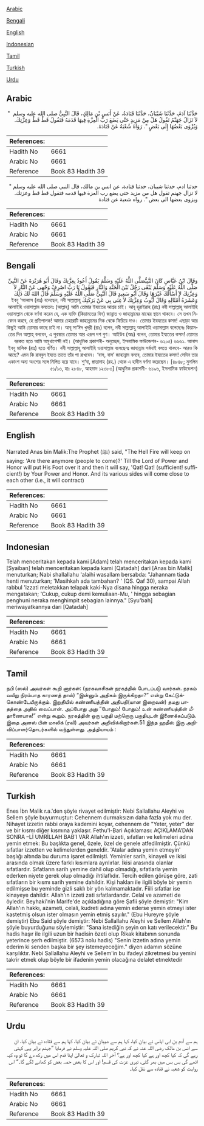 [Arabic](#arabic)

[Bengali](#bengali)

[English](#english)

[Indonesian](#indonesian)

[Tamil](#tamil)

[Turkish](#turkish)

[Urdu](#urdu)

## Arabic


<div dir="rtl" lang="ar" style={{fontSize:'larger',backgroundColor:'#f8f9fa',padding:20}}>
حَدَّثَنَا آدَمُ، حَدَّثَنَا شَيْبَانُ، حَدَّثَنَا قَتَادَةُ، عَنْ أَنَسِ بْنِ مَالِكٍ، قَالَ النَّبِيُّ صلى الله عليه وسلم ‏ "‏ لاَ تَزَالُ جَهَنَّمُ تَقُولُ هَلْ مِنْ مَزِيدٍ حَتَّى يَضَعَ رَبُّ الْعِزَّةِ فِيهَا قَدَمَهُ فَتَقُولُ قَطْ قَطْ وَعِزَّتِكَ‏.‏ وَيُزْوَى بَعْضُهَا إِلَى بَعْضٍ ‏"‏‏.‏ رَوَاهُ شُعْبَةُ عَنْ قَتَادَةَ‏.‏
</div>
<div style={{backgroundColor:'#f8f9fa',padding:20, marginBottom: 10}}><table> <thead> <tr> <th>References:</th> <th></th> </tr> </thead> <tbody><tr><td>Hadith No</td><td>6661</td></tr><tr><td>Arabic No</td><td>6661</td></tr><tr><td>Reference</td><td>Book 83 Hadith 39</td></tr></tbody></table></div>


<div dir="rtl" lang="ar" style={{fontSize:'larger',backgroundColor:'#f8f9fa',padding:20}}>
حدثنا ادم، حدثنا شيبان، حدثنا قتادة، عن انس بن مالك، قال النبي صلى الله عليه وسلم " لا تزال جهنم تقول هل من مزيد حتى يضع رب العزة فيها قدمه فتقول قط قط وعزتك. ويزوى بعضها الى بعض ". رواه شعبة عن قتادة
</div>
<div style={{backgroundColor:'#f8f9fa',padding:20, marginBottom: 10}}><table> <thead> <tr> <th>References:</th> <th></th> </tr> </thead> <tbody><tr><td>Hadith No</td><td>6661</td></tr><tr><td>Arabic No</td><td>6661</td></tr><tr><td>Reference</td><td>Book 83 Hadith 39</td></tr></tbody></table></div>

## Bengali


<div dir="rtl" lang="bn" style={{fontSize:'larger',backgroundColor:'#f8f9fa',padding:20}}>
وَقَالَ ابْنُ عَبَّاسٍ كَانَ النَّبِيُّصَلَّى اللَّهُ عَلَيْهِ وَسَلَّمَ يَقُولُ أَعُوذُ بِعِزَّتِكَ وَقَالَ أَبُو هُرَيْرَةَ عَنْ النَّبِيِّ صَلَّى اللَّهُ عَلَيْهِ وَسَلَّمَ يَبْقَى رَجُلٌ بَيْنَ الْجَنَّةِ وَالنَّارِ فَيَقُولُ يَا رَبِّ اصْرِفْ وَجْهِي عَنْ النَّارِ لاَ وَعِزَّتِكَ لاَ أَسْأَلُكَ غَيْرَهَا وَقَالَ أَبُو سَعِيدٍ قَالَ النَّبِيُّ صَلَّى اللَّهُ عَلَيْهِ وَسَلَّمَ قَالَ اللهُ لَكَ ذَلِكَ وَعَشَرَةُ أَمْثَالِهِ وَقَالَ أَيُّوبُ وَعِزَّتِكَ لاَ غِنَى بِي عَنْ بَرَكَتِكَ ইবনু ‘আব্বাস (রাঃ) বলেছেন, নবী সাল্লাল্লাহু আলাইহি ওয়াসাল্লাম বলতেনঃ (আল্লাহ্) আমি তোমার ইয্যতের আশ্রয় চাই। আবূ হুরাইরাহ (রাঃ) নবী সাল্লাল্লাহু আলাইহি ওয়াসাল্লাম থেকে বর্ণনা করেন যে, এক ব্যক্তি (কিয়ামতের দিন) জান্নাত ও জাহান্নামের মাঝের স্থানে থাকবে। সে তখন নিবেদন করবে, হে প্রতিপালক! আমার চেহারাটি জাহান্নামের দিক থেকে ফিরিয়ে দাও। তোমার ইযযতের কসম! এছাড়া আর কিছুই আমি তোমার কাছে চাই না। আবূ সা‘ঈদ খুদরী (রাঃ) বলেন, নবী সাল্লাল্লাহু আলাইহি ওয়াসাল্লাম বলেছেনঃ কিয়ামতের দিন আল্লাহ্ বলবেন, এ পুরস্কার তোমার আর এরূপ দশ গুণ। আইউব (আঃ) বলেন, তোমার ইয্যতের কসম! তোমার বরকত হতে আমি অমুখাপেক্ষী নই। (আধুনিক প্রকাশনী- অনুচ্ছেদ, ইসলামিক ফাউন্ডেশন- ৬২০৫) ৬৬৬১. আনাস ইবনু মালিক (রাঃ) হতে বর্ণিত। নবী সাল্লাল্লাহু আলাইহি ওয়াসাল্লাম বলেছেনঃ জাহান্নাম সর্বদাই বলতে থাকবে- আরও কি আছে? এমন কি রাববুল ইয্যত তাতে তাঁর পা রাখবেন। ‘বাস, বাস’ জাহান্নাম বলবে, তোমার ইয্যতের কসম! সেদিন তার একাংশ অন্য অংশের সঙ্গে মিলিত হয়ে যাবে। শু‘বা, ক্বাতাদাহ (রহ.) থেকে এ হাদীস বর্ণনা করেছেন। [৪৮৪৮; মুসলিম ৫১/১৩, হাঃ ২৮৪৮, আহমাদ ১২৩৮৩] (আধুনিক প্রকাশনী- ৬১৯৬, ইসলামিক ফাউন্ডেশন)
</div>
<div style={{backgroundColor:'#f8f9fa',padding:20, marginBottom: 10}}><table> <thead> <tr> <th>References:</th> <th></th> </tr> </thead> <tbody><tr><td>Hadith No</td><td>6661</td></tr><tr><td>Arabic No</td><td>6661</td></tr><tr><td>Reference</td><td>Book 83 Hadith 39</td></tr></tbody></table></div>

## English


<div dir="ltr" lang="en" style={{fontSize:'larger',backgroundColor:'#f8f9fa',padding:20}}>
Narrated Anas bin Malik:The Prophet (ﷺ) said, "The Hell Fire will keep on saying: 'Are there anymore (people to come)?' Till the Lord of Power and Honor will put His Foot over it and then it will say, 'Qat! Qat! (sufficient! sufficient!) by Your Power and Honor. And its various sides will come close to each other (i.e., it will contract)
</div>
<div style={{backgroundColor:'#f8f9fa',padding:20, marginBottom: 10}}><table> <thead> <tr> <th>References:</th> <th></th> </tr> </thead> <tbody><tr><td>Hadith No</td><td>6661</td></tr><tr><td>Arabic No</td><td>6661</td></tr><tr><td>Reference</td><td>Book 83 Hadith 39</td></tr></tbody></table></div>

## Indonesian


<div dir="ltr" lang="id" style={{fontSize:'larger',backgroundColor:'#f8f9fa',padding:20}}>
Telah menceritakan kepada kami [Adam] telah menceritakan kepada kami [Syaiban] telah menceritakan kepada kami [Qatadah] dari [Anas bin Malik] menuturkan; Nabi shallallahu 'alaihi wasallam bersabda: "Jahannam tiada henti menuturkan; 'Masihkah ada tambahan? ' (QS. Qaf 30), sampai Allah rabbul 'izzati meletakkan telapak kaki-Nya disana hingga neraka mengatakan; 'Cukup, cukup demi kemuliaan-Mu, ' hingga sebagian penghuni neraka menghimpit sebagian lainnya." [Syu'bah] meriwayatkannya dari [Qatadah]
</div>
<div style={{backgroundColor:'#f8f9fa',padding:20, marginBottom: 10}}><table> <thead> <tr> <th>References:</th> <th></th> </tr> </thead> <tbody><tr><td>Hadith No</td><td>6661</td></tr><tr><td>Arabic No</td><td>6661</td></tr><tr><td>Reference</td><td>Book 83 Hadith 39</td></tr></tbody></table></div>

## Tamil


<div dir="ltr" lang="ta" style={{fontSize:'larger',backgroundColor:'#f8f9fa',padding:20}}>
நபி (ஸல்) அவர்கள் கூறி னார்கள்: (நரகவாசிகள் நரகத்தில் போடப்படு வார்கள். நரகம் வயிறு நிரம்பாத காரணத் தால்) “இன்னும் அதிகம் இருக்கிறதா?” என்று கேட்டுக்கொண்டேயிருக்கும். இறுதியில் கண்ணியத்தின் அதிபதி(யான இறைவன்) தமது பாதத்தை அதில் வைப்பான். அப்போது அது “போதும்! போதும்! உன் கண்ணியத்தின் மீதாணையாக!” என்று கூறும். நரகத்தின் ஒரு பகுதி மற்றொரு பகுதியுடன் இணைக்கப்படும். இதை அனஸ் பின் மாலிக் (ரலி) அவர்கள் அறிவிக்கிறார்கள்.51 இந்த ஹதீஸ் இரு அறிவிப்பாளர்தொடர்களில் வந்துள்ளது. அத்தியாயம் :
</div>
<div style={{backgroundColor:'#f8f9fa',padding:20, marginBottom: 10}}><table> <thead> <tr> <th>References:</th> <th></th> </tr> </thead> <tbody><tr><td>Hadith No</td><td>6661</td></tr><tr><td>Arabic No</td><td>6661</td></tr><tr><td>Reference</td><td>Book 83 Hadith 39</td></tr></tbody></table></div>

## Turkish


<div dir="ltr" lang="tr" style={{fontSize:'larger',backgroundColor:'#f8f9fa',padding:20}}>
Enes İbn Malik r.a.'den şöyle rivayet edilmiştir: Nebi Sallallahu Aleyhi ve Sellem şöyle buyurmuştur: Cehennem durmaksızın daha fazla yok mu der. Nihayet izzetin rabbi oraya kademini koyar, cehennem de "Yeter, yeter" der ve bir kısmı diğer kısmına yaklaşır. Fethu'l-Bari Açıklaması: AÇIKLAMA’DAN SONRA –Lİ UMRİLLAH BAB’I VAR Allah'ın izzeti, sıfatları ve kelimeleri adına yemin etmek: Bu başlıkta genel, özele, özel de genele atfedilmiştir. Çünkü sıfatlar izzetten ve kelimelerden geneldir. 'Atalar adına yemin etmeyin' başlığı altında bu duruma işaret edilmişti. Yeminler sarih, kinayeli ve ikisi arasında olmak üzere farklı kısımlara ayrılırlar. İkisi arasında olanlar sıfatlardır. Sıfatların sarih yemine dahil olup olmadığı, sıfatlarla yemin ederken niyete gerek olup olmadığı ihtilaflıdır. Tercih edilen görüşe göre, zati sıfatların bir kısmı sarih yemine dahildir. Kişi hakları ile ilgili böyle bir yemin edilmişse bu yeminde gizli saklı bir yön kalmamaktadır. Fiili sıfatlar ise kinayeye dahildir. Allah'ın izzeti zati sıfatlardandır. Celal ve azameti de öyledir. Beyhaki'nin Marife'de açıkladığına göre Şafii şöyle demiştir: "Kim Allah'ın hakkı, azameti, celali, kudreti adına yemin ederse yemin etmeyi ister kastetmiş olsun ister olmasın yemin etmiş sayılır." (Ebu Hureyre şöyle demiştir) Ebu Said şöyle demiştir: Nebi Sallallahu Aleyhi ve Sellem Allah'ın şöyle buyurduğunu söylemiştir: "Sana istediğin şeyin on katı verilecektir." Bu hadis haşır ile ilgili uzun bir hadisin özeti olup Rikak kitabının sonunda yeterince şerh edilmiştir. (6573 nolu hadis) "Senin izzetin adına yemin ederim ki senden başka bir şey istemeyeceğim." diyen adamın sözüne karşılıktır. Nebi Sallallahu Aleyhi ve Sellem'in bu ifadeyi zikretmesi bu yemini takrir etmek olup böyle bir ifadenin yemin olacağına delalet etmektedir
</div>
<div style={{backgroundColor:'#f8f9fa',padding:20, marginBottom: 10}}><table> <thead> <tr> <th>References:</th> <th></th> </tr> </thead> <tbody><tr><td>Hadith No</td><td>6661</td></tr><tr><td>Arabic No</td><td>6661</td></tr><tr><td>Reference</td><td>Book 83 Hadith 39</td></tr></tbody></table></div>

## Urdu


<div dir="rtl" lang="ur" style={{fontSize:'larger',backgroundColor:'#f8f9fa',padding:20}}>
ہم سے آدم بن ابی ایاس نے بیان کیا، کہا ہم سے شیبان نے بیان کیا، کہا ہم سے قتادہ نے بیان کیا، ان سے انس بن مالک رضی اللہ عنہ نے کہ نبی کریم صلی اللہ علیہ وسلم نے فرمایا ”جہنم برابر یہی کہتی رہے گی کہ کیا کچھ اور ہے کیا کچھ اور ہے؟ آخر اللہ تبارک و تعالیٰ اپنا قدم اس میں رکھ دے گا تو وہ کہہ اٹھے گی بس بس میں بھر گئی، تیری عزت کی قسم! اور اس کا بعض حصہ بعض کو کھانے لگے گا۔“ اس روایت کو شعبہ نے قتادہ سے نقل کیا۔
</div>
<div style={{backgroundColor:'#f8f9fa',padding:20, marginBottom: 10}}><table> <thead> <tr> <th>References:</th> <th></th> </tr> </thead> <tbody><tr><td>Hadith No</td><td>6661</td></tr><tr><td>Arabic No</td><td>6661</td></tr><tr><td>Reference</td><td>Book 83 Hadith 39</td></tr></tbody></table></div>